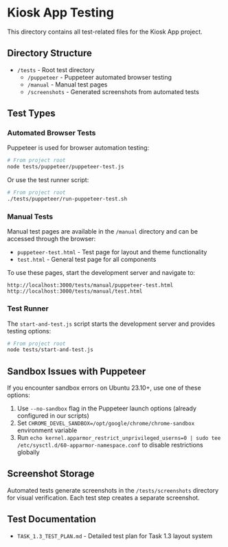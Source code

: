 # Kiosk App Testing

This directory contains all test-related files for the Kiosk App project.

## Directory Structure

- `/tests` - Root test directory
  - `/puppeteer` - Puppeteer automated browser testing
  - `/manual` - Manual test pages
  - `/screenshots` - Generated screenshots from automated tests

## Test Types

### Automated Browser Tests

Puppeteer is used for browser automation testing:

```bash
# From project root
node tests/puppeteer/puppeteer-test.js
```

Or use the test runner script:

```bash
# From project root
./tests/puppeteer/run-puppeteer-test.sh
```

### Manual Tests

Manual test pages are available in the `/manual` directory and can be accessed through the browser:

- `puppeteer-test.html` - Test page for layout and theme functionality
- `test.html` - General test page for all components

To use these pages, start the development server and navigate to:
```
http://localhost:3000/tests/manual/puppeteer-test.html
http://localhost:3000/tests/manual/test.html
```

### Test Runner

The `start-and-test.js` script starts the development server and provides testing options:

```bash
# From project root
node tests/start-and-test.js
```

## Sandbox Issues with Puppeteer

If you encounter sandbox errors on Ubuntu 23.10+, use one of these options:

1. Use `--no-sandbox` flag in the Puppeteer launch options (already configured in our scripts)
2. Set `CHROME_DEVEL_SANDBOX=/opt/google/chrome/chrome-sandbox` environment variable
3. Run `echo kernel.apparmor_restrict_unprivileged_userns=0 | sudo tee /etc/sysctl.d/60-apparmor-namespace.conf` to disable restrictions globally

## Screenshot Storage

Automated tests generate screenshots in the `/tests/screenshots` directory for visual verification. Each test step creates a separate screenshot.

## Test Documentation

- `TASK_1.3_TEST_PLAN.md` - Detailed test plan for Task 1.3 layout system